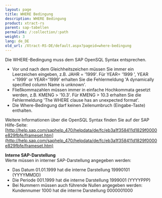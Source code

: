 ```yaml
---
layout: page
title: WHERE Bedingung
description: WHERE Bedingung
product: xtract-rs
parent: sap-tabellen
permalink: /:collection/:path
weight: 3
lang: de_DE
old_url: /Xtract-RS-DE/default.aspx?pageid=where-bedingung
---
```


Die WHERE-Bedingung muss dem SAP OpenSQL Syntax entsprechen.

- Vor und nach dem Gleichheitszeichen müssen Sie immer ein Leerzeichen eingeben, z.B. JAHR = '1999'. Für YEAR= '1999 ', YEAR ='1999' or YEAR='1999' erhalten Sie die Fehlermeldung 'A dynamically specified column Name is unknown'.
- Fließkommazahlen müssen immer in einfache Hochkommata gesetzt werden, z.B. KMENG > '10.3'.  Für KMENG > 10.3 erhalten Sie die Fehlermeldung 'The WHERE clause has an unexpected format'.
- Die Where-Bedingung darf keinen Zeilenumbruch (Eingabe-Taste) enthalten.

Weitere Informationen über die OpenSQL Syntax finden Sie auf der SAP Hilfe-Seite: [http://help.sap.com/saphelp_470/helpdata/de/fc/eb3a1f358411d1829f0000e829fbfe/frameset.htm](http://help.sap.com/saphelp_470/helpdata/de/fc/eb3a1f358411d1829f0000e829fbfe/frameset.htm)

**Interne SAP-Darstellung**<br>
Werte müssen in interner SAP-Darstellung angegeben werden: 

- Das Datum 01.01.1999 hat die interne Darstellung 19990101 (YYYYMMDD)
- Die Periode 001.1999 hat die interne Darstellung  1999001 (YYYYPPP)
- Bei Nummern müssen auch führende Nullen angegeben werden: Kundennumer 1000 hat die interne Darstellung 0000001000